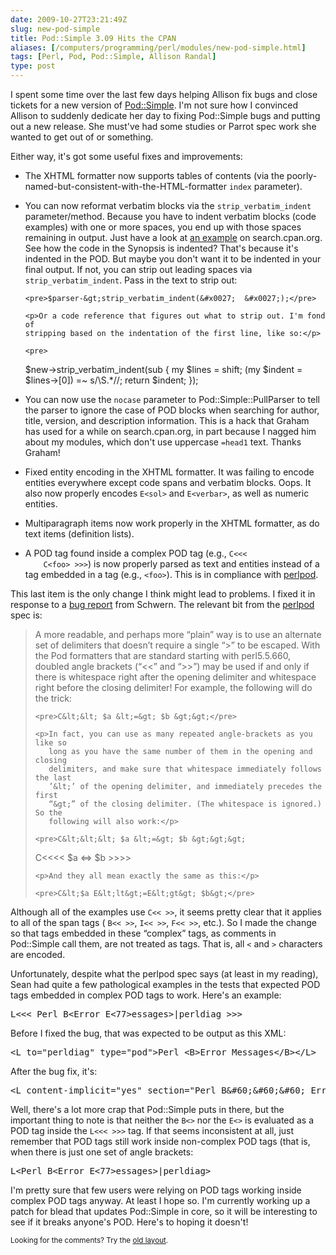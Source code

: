 ```yaml
--- 
date: 2009-10-27T23:21:49Z
slug: new-pod-simple
title: Pod::Simple 3.09 Hits the CPAN
aliases: [/computers/programming/perl/modules/new-pod-simple.html]
tags: [Perl, Pod, Pod::Simple, Allison Randal]
type: post
---
```


<p>I spent some time over the last few days helping Allison fix bugs and close
tickets for a new version of
<a href="http://search.cpan.org/perldoc?Pod::Simple" title="Pod::Simple on CPAN">Pod::Simple</a>. I'm not sure how I convinced Allison to suddenly
dedicate her day to fixing Pod::Simple bugs and putting out a new release. She
must've had some studies or Parrot spec work she wanted to get out of or
something.</p>

<p>Either way, it's got some useful fixes and improvements:</p>

<ul>
  <li><p>The XHTML formatter now supports tables of contents (via the
  poorly-named-but-consistent-with-the-HTML-formatter <code>index</code>
  parameter).</p></li>

  <li>
    <p>You can now reformat verbatim blocks via the
    <code>strip_verbatim_indent</code> parameter/method. Because you have to
    indent verbatim blocks (code examples) with one or more spaces, you end up
    with those spaces remaining in output. Just have a look at
    <a href="http://search.cpan.org/perldoc?DBIx::Connector" title="DBix::Connector">an example</a> on search.cpan.org. See how the
    code in the Synopsis is indented? That's because it's indented in the POD.
    But maybe you don't want it to be indented in your final output. If not, you can 
    strip out leading spaces via <code>strip_verbatim_indent</code>. Pass in
    the text to strip out:</p>

    <pre>$parser-&gt;strip_verbatim_indent(&#x0027;  &#x0027;);</pre>

    <p>Or a code reference that figures out what to strip out. I'm fond of
    stripping based on the indentation of the first line, like so:</p>

    <pre>
$new-&gt;strip_verbatim_indent(sub {
      my $lines = shift;
      (my $indent = $lines-&gt;[0]) =~ s/\S.*//;
      return $indent;
  });
</pre>
  </li>

  <li><p>You can now use the <code>nocase</code> parameter to
      Pod::Simple::PullParser to tell the parser to ignore the case of POD
      blocks when searching for author, title, version, and description
      information. This is a hack that Graham has used for a while on
      search.cpan.org, in part because I nagged him about my modules, which
      don't use uppercase <code>=head1</code> text. Thanks Graham!</p></li>

  <li><p>Fixed entity encoding in the XHTML formatter. It was failing to
      encode entities everywhere except code spans and verbatim blocks. Oops.
      It also now properly encodes <code>E&lt;sol&gt;</code> and
      <code>E&lt;verbar&gt;</code>, as well as numeric entities.</p></li>

  <li><p>Multiparagraph items now work properly in the XHTML formatter, as do
      text items (definition lists).</p></li>

  <li><p>A POD tag found inside a complex POD tag (e.g., <code>C&lt;&lt;&lt;
	C&lt;foo&gt; &gt;&gt;&gt;</code>) is now properly parsed as text and
	entities instead of a tag embedded in a tag (e.g.,
        <code>&lt;foo&gt;</code>). This is in compliance
        with <a href="http://search.cpan.org/perldoc?perlpod">perlpod</a>.</p></li>
</ul>

<p>This last item is the only change I think might lead to problems. I fixed
it in response to
a <a href="https://rt.cpan.org/Public/Bug/Display.html?id=12239" title="C&lt;&lt;&lt; C&lt;&lt;foo&gt;&gt; &gt;&gt;&gt; not rendered
properly.">bug report</a> from Schwern. The relevant bit from
the <a href="http://search.cpan.org/perldoc?perlpod">perlpod</a> spec is:</p>

<blockquote>
    <p>A more readable, and perhaps more “plain” way is to use an alternate
       set of delimiters that doesn’t require a single “&gt;” to be escaped.
       With the Pod formatters that are standard starting with perl5.5.660,
       doubled angle brackets (“&lt;&lt;” and “&gt;&gt;”) may be used if and
       only if there is whitespace right after the opening delimiter and
       whitespace right before the closing delimiter! For example, the
       following will do the trick:</p>

    <pre>C&lt;&lt; $a &lt;=&gt; $b &gt;&gt;</pre>

    <p>In fact, you can use as many repeated angle‐brackets as you like so
       long as you have the same number of them in the opening and closing
       delimiters, and make sure that whitespace immediately follows the last
       ’&lt;’ of the opening delimiter, and immediately precedes the first
       “&gt;” of the closing delimiter. (The whitespace is ignored.) So the
       following will also work:</p>

    <pre>C&lt;&lt;&lt; $a &lt;=&gt; $b &gt;&gt;&gt;
C&lt;&lt;&lt;&lt;  $a &lt;=&gt; $b     &gt;&gt;&gt;&gt;</pre>

    <p>And they all mean exactly the same as this:</p>

    <pre>C&lt;$a E&lt;lt&gt;=E&lt;gt&gt; $b&gt;</pre>
</blockquote>

<p>Although all of the examples use <code>C&lt;&lt; &gt;&gt;</code>, it seems
pretty clear that it applies to all of the span tags (
<code>B&lt;&lt; &gt;&gt;</code>, <code>I&lt;&lt; &gt;&gt;</code>,
<code>F&lt;&lt; &gt;&gt;</code>, etc.). So I made the change so that tags
embedded in these “complex” tags, as comments in Pod::Simple call them, are
not treated as tags. That is, all <code>&lt;</code> and <code>&gt;</code>
characters are encoded.</p>

<p>Unfortunately, despite what the perlpod spec says (at least in my reading),
Sean had quite a few pathological examples in the tests that expected POD tags
embedded in complex POD tags to work. Here's an example:</p>

<pre>L&lt;&lt;&lt; Perl B&lt;Error E&lt;77&gt;essages&gt;|perldiag &gt;&gt;&gt;</pre>

<p>Before I fixed the bug, that was expected to be output as this XML:</p>

<pre>&lt;L to=&quot;perldiag&quot; type=&quot;pod&quot;&gt;Perl &lt;B&gt;Error Messages&lt;/B&gt;&lt;/L&gt;</pre>

<p>After the bug fix, it's:</p>

<pre>&lt;L content-implicit=&quot;yes&quot; section=&quot;Perl B&amp;#60;&amp;#60;&amp;#60; Error E&amp;#60;77&amp;#62;essages&quot; type=&quot;pod&quot;&gt;&amp;#34;Perl B&amp;#60;&amp;#60;&amp;#60; Error E&amp;#60;77&amp;#62;essages&amp;#34;&lt;/L&gt;</pre>

<p>Well, there's a lot more crap that Pod::Simple puts in there, but the
important thing to note is that neither the <code>B&lt;&gt;</code> nor
the <code>E&lt;&gt;</code> is evaluated as a POD tag inside
the <code>L&lt;&lt;&lt; &gt;&gt;&gt;</code> tag. If that seems inconsistent at
all, just remember that POD tags still work inside non-complex POD tags (that
is, when there is just one set of angle brackets:</p>

<pre>L&lt;Perl B&lt;Error E&lt;77&gt;essages&gt;|perldiag&gt;</pre>

<p>I'm pretty sure that few users were relying on POD tags working inside
complex POD tags anyway. At least I hope so. I'm currently working up a patch
for blead that updates Pod::Simple in core, so it will be interesting to see
if it breaks anyone's POD. Here's to hoping it doesn't!</p>

<p class="past"><small>Looking for the comments? Try the <a rel="nofollow" href="//past.justatheory.com/computers/programming/perl/modules/new-pod-simple.html">old layout</a>.</small></p>


